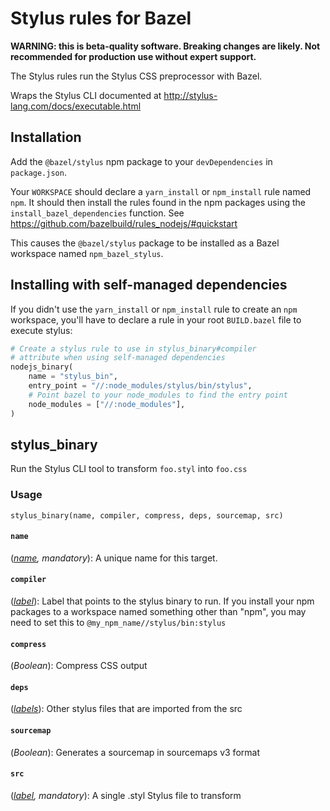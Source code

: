 # Stylus rules for Bazel

**WARNING: this is beta-quality software. Breaking changes are likely. Not recommended for production use without expert support.**

The Stylus rules run the Stylus CSS preprocessor with Bazel.

Wraps the Stylus CLI documented at http://stylus-lang.com/docs/executable.html


## Installation

Add the `@bazel/stylus` npm package to your `devDependencies` in `package.json`.

Your `WORKSPACE` should declare a `yarn_install` or `npm_install` rule named `npm`.
It should then install the rules found in the npm packages using the `install_bazel_dependencies` function.
See https://github.com/bazelbuild/rules_nodejs/#quickstart

This causes the `@bazel/stylus` package to be installed as a Bazel workspace named `npm_bazel_stylus`.


## Installing with self-managed dependencies

If you didn't use the `yarn_install` or `npm_install` rule to create an `npm` workspace, you'll have to declare a rule in your root `BUILD.bazel` file to execute stylus:

```python
# Create a stylus rule to use in stylus_binary#compiler
# attribute when using self-managed dependencies
nodejs_binary(
    name = "stylus_bin",
    entry_point = "//:node_modules/stylus/bin/stylus",
    # Point bazel to your node_modules to find the entry point
    node_modules = ["//:node_modules"],
)
```

[name]: https://bazel.build/docs/build-ref.html#name
[label]: https://bazel.build/docs/build-ref.html#labels
[labels]: https://bazel.build/docs/build-ref.html#labels


## stylus_binary

Run the Stylus CLI tool to transform `foo.styl` into `foo.css`


### Usage

```
stylus_binary(name, compiler, compress, deps, sourcemap, src)
```



#### `name`
(*[name], mandatory*): A unique name for this target.


#### `compiler`
(*[label]*): Label that points to the stylus binary to run.
            If you install your npm packages to a workspace named something other than "npm",
            you may need to set this to `@my_npm_name//stylus/bin:stylus`


#### `compress`
(*Boolean*): Compress CSS output


#### `deps`
(*[labels]*): Other stylus files that are imported from the src


#### `sourcemap`
(*Boolean*): Generates a sourcemap in sourcemaps v3 format


#### `src`
(*[label], mandatory*): A single .styl Stylus file to transform


